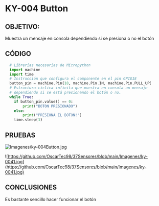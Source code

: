 # KY-004 Button

## OBJETIVO:
Muestra un mensaje en consola dependiendo si se presiona o no el botón

## CÓDIGO
```python
  # Librerías necesarias de Micropython
  import machine
  import time
  # Instrucción que configura el componente en el pin GPIO18 
  button_pin = machine.Pin(18, machine.Pin.IN, machine.Pin.PULL_UP)
  # Estructura ciclica infinita que muestra en consola un mensaje 
  # dependiendo si se está presionando el botón o no.
  while True:
    if button_pin.value() == 0:
        print("BOTON PRESIONADO")
    else:
        print("PRESIONA EL BOTON!")
    time.sleep(1)
```

## PRUEBAS

![Imagenes/ky-004Button.jpg](https://github.com/OscarTec98/37Sensores/blob/main/Imagenes/ky-004Button.jpg)

![https://github.com/OscarTec98/37Sensores/blob/main/Imagenes/ky-0041.jpg](https://github.com/OscarTec98/37Sensores/blob/main/Imagenes/ky-0041.jpg)

## CONCLUSIONES
Es bastante sencillo hacer funcionar el botón
